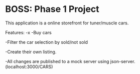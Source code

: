 # BOSS: Phase 1 Project
This application is a online storefront for tuner/muscle cars.

Features: 
-x
-Buy cars

-Filter the car selection by sold/not sold

-Create their own listing.

-All changes are published to a mock server using json-server. (localhost:3000/CARS)
